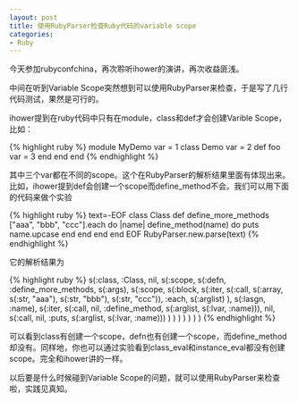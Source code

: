 ```yaml
---
layout: post
title: 使用RubyParser检查Ruby代码的variable scope
categories:
- Ruby
---
```

今天参加rubyconfchina，再次聆听ihower的演讲，再次收益匪浅。

中间在听到Variable Scope突然想到可以使用RubyParser来检查，于是写了几行代码测试，果然是可行的。

ihower提到在ruby代码中只有在module，class和def才会创建Varible Scope，比如：

{% highlight ruby %}
module MyDemo
  var = 1
  class Demo
    var = 2
    def foo
      var = 3
    end
  end
end
{% endhighlight %}

其中三个var都在不同的scope。这个在RubyParser的解析结果里面有体现出来。比如，ihower提到def会创建一个scope而define_method不会。我们可以用下面的代码来做个实验

{% highlight ruby %}
text=-EOF
class Class
  def define_more_methods
    ["aaa", "bbb", "ccc"].each do |name|
      define_method(name) do
        puts name.upcase
      end
    end
  end
end
EOF
RubyParser.new.parse(text)
{% endhighlight %}

它的解析结果为

{% highlight ruby %}
s(:class, :Class, nil,
  s(:scope,
    s(:defn, :define_more_methods, s(:args),
      s(:scope,
        s(:block,
          s(:iter,
            s(:call,
              s(:array, s(:str, "aaa"), s(:str, "bbb"), s(:str, "ccc")),
              :each,
              s(:arglist)
            ),
            s(:lasgn, :name),
            s(:iter,
              s(:call, nil, :define_method, s(:arglist, s(:lvar, :name))),
              nil,
              s(:call, nil, :puts, s(:arglist, s(:lvar, :name)))
            )
          )
        )
      )
    )
  )
)
{% endhighlight %}

可以看到class有创建一个scope，defn也有创建一个scope，而define_method却没有。同样地，你也可以通过实验看到class_eval和instance_eval都没有创建scope。完全和ihower讲的一样。

以后要是什么时候碰到Variable Scope的问题，就可以使用RubyParser来检查啦，实践见真知。

